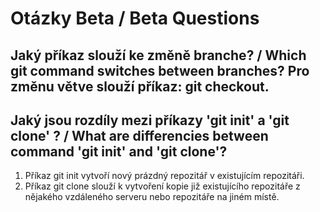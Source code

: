 # Otázky Beta / Beta Questions

## Jaký příkaz slouží ke změně branche? / Which git command switches between branches? Pro změnu větve slouží příkaz: git checkout.

## Jaký jsou rozdíly mezi příkazy 'git init' a 'git clone' ? / What are differencies between command 'git init' and 'git clone'?
1. Příkaz git init vytvoří nový prázdný repozitář v existujícím repozitáři.
2. Příkaz git clone slouží k vytvoření kopie již existujícího repozitáře z nějakého vzdáleného serveru nebo repozitáře na jiném místě.

